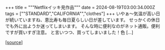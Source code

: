 +++
title = """Netflixイッキ見作品"""
date = 2024-08-19T03:00:34.000Z
tags = ["\"STANDARD","CALIFORNIA\"","clothes"]
+++
いやぁ～気温が高い日が続いていますね、恵比寿も毎日夏らしい日が差しています。 せっかくの休日でも外に出ようか迷ってしまいます。 そんな時に便利なのがネット通販。便利ですが買いすぎ注意。 と言いつつ、買ってしまいました！色 \[…\]

[[source]](https://www.standardcalifornia.com/blog/48628.html)

